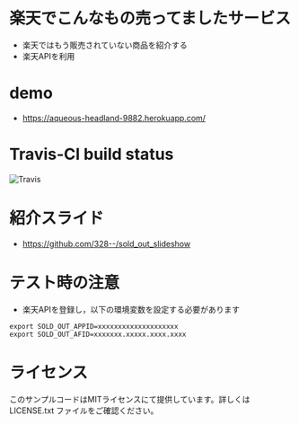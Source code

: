 # 楽天でこんなもの売ってましたサービス

- 楽天ではもう販売されていない商品を紹介する
- 楽天APIを利用


# demo

- https://aqueous-headland-9882.herokuapp.com/


# Travis-CI build status

![Travis](https://travis-ci.org/328--/rakuten_sold_out.svg?branch=master)

# 紹介スライド

- https://github.com/328--/sold_out_slideshow


# テスト時の注意

- 楽天APIを登録し，以下の環境変数を設定する必要があります

```
export SOLD_OUT_APPID=xxxxxxxxxxxxxxxxxxxx
export SOLD_OUT_AFID=xxxxxxx.xxxxx.xxxx.xxxx
```

# ライセンス
このサンプルコードはMITライセンスにて提供しています。詳しくは LICENSE.txt ファイルをご確認ください。
